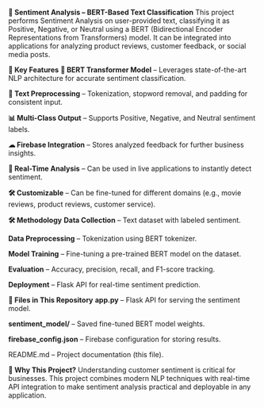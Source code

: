 **💬 Sentiment Analysis – BERT-Based Text Classification**
This project performs Sentiment Analysis on user-provided text, classifying it as Positive, Negative, or Neutral using a BERT (Bidirectional Encoder Representations from Transformers) model. It can be integrated into applications for analyzing product reviews, customer feedback, or social media posts.

**📌 Key Features**
**🤖 BERT Transformer Model** – Leverages state-of-the-art NLP architecture for accurate sentiment classification.

**📝 Text Preprocessing** – Tokenization, stopword removal, and padding for consistent input.

**📊 Multi-Class Output** – Supports Positive, Negative, and Neutral sentiment labels.

**☁ Firebase Integration** – Stores analyzed feedback for further business insights.

**🔄 Real-Time Analysis** – Can be used in live applications to instantly detect sentiment.

**🛠 Customizable** – Can be fine-tuned for different domains (e.g., movie reviews, product reviews, customer service).

**🛠 Methodology**
**Data Collection** – Text dataset with labeled sentiment.

**Data Preprocessing** – Tokenization using BERT tokenizer.

**Model Training** – Fine-tuning a pre-trained BERT model on the dataset.

**Evaluation** – Accuracy, precision, recall, and F1-score tracking.

**Deployment** – Flask API for real-time sentiment prediction.

**📂 Files in This Repository**
**app.py** – Flask API for serving the sentiment model.

**sentiment_model/** – Saved fine-tuned BERT model weights.

**firebase_config.json** – Firebase configuration for storing results.

README.md – Project documentation (this file).

**🎯 Why This Project?**
Understanding customer sentiment is critical for businesses. This project combines modern NLP techniques with real-time API integration to make sentiment analysis practical and deployable in any application.
